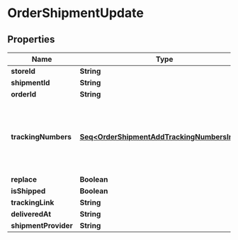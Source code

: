 

# OrderShipmentUpdate


## Properties

Name | Type | Description | Notes
------------ | ------------- | ------------- | -------------
**storeId** | **String** | Store Id |  [optional]
**shipmentId** | **String** | Shipment id indicates the number of delivery | 
**orderId** | **String** | Defines the order that will be updated |  [optional]
**trackingNumbers** | [**Seq&lt;OrderShipmentAddTrackingNumbersInner&gt;**](OrderShipmentAddTrackingNumbersInner.md) | Defines shipment&#39;s tracking numbers that have to be added&lt;/br&gt; How set tracking numbers to appropriate carrier:&lt;ul&gt;&lt;li&gt;tracking_numbers[]&#x3D;a2c.demo1,a2c.demo2 - set default carrier&lt;/li&gt;&lt;li&gt;tracking_numbers[&lt;b&gt;carrier_id&lt;/b&gt;]&#x3D;a2c.demo - set appropriate carrier&lt;/li&gt;&lt;/ul&gt;To get the list of carriers IDs that are available in your store, use the &lt;a href &#x3D; \&quot;https://api2cart.com/docs/#/cart/CartInfo\&quot;&gt;cart.info&lt;/a &gt; method |  [optional]
**replace** | **Boolean** | Allows rewrite tracking numbers |  [optional]
**isShipped** | **Boolean** | Defines shipment&#39;s status |  [optional]
**trackingLink** | **String** | Defines custom tracking link |  [optional]
**deliveredAt** | **String** | Defines the date of delivery |  [optional]
**shipmentProvider** | **String** | Defines company name that provide tracking of shipment |  [optional]



